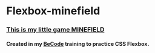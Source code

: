 # Flexbox-minefield
### [This is my little game MINEFIELD](https://zena-alsibaai.github.io/Flexbox-minefield/)

#### Created in my [BeCode](https://github.com/becodeorg/LIE-Jepsen-4.27/tree/master/01-the-field/04-html-css/02-css/01-flexbox) training to practice CSS Flexbox.

